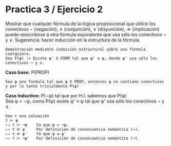 # Practica 3 / Ejercicio 2
Mostrar que cualquier fórmula de la lógica proposicional que utilice los conectivos ¬ (negación), ∧ (conjunción), ∨ (disyunción), ⇒ (implicación) puede reescribirse a otra fórmula equivalente que usa sólo los conectivos
¬ y ∨. Sugerencia: hacer inducción en la estructura de la fórmula.
```
Demostración mediante inducción estructural sobre una fórmula cualquiera.
Sea P(φ) := Existe φ' ∈ FORM tal que φ' ≡ φ, donde φ' usa sólo los conectivos ¬ y ∨.
```
**Caso base:** P(PROP)
```
Sea φ una fórmula tal que φ ∈ PROP, entonces φ no contiene conectivos y por lo tanto trivialmente P(φ)
```
**Caso Inductivo:** P(¬ψ) tal que por H.I. sabemos que P(ψ)  
Sea φ = ¬ψ, como P(ψ) existe ψ' ≡ ψ tal que ψ' usa sólo los conectivos ¬ y ∨.
```
Sea τ una valuación
τ ⊨ φ
⇐⇒ τ ⊨ ¬ψ    Ya que φ = ¬ψ.
⇐⇒ τ ⊭ ψ     Por definición de consecuencia semántica (¬).
⇐⇒ τ ⊭ ψ'    Ya que ψ ≡ ψ'
⇐⇒ τ ⊨ ¬ψ'   Por definición de consecuencia semántica (¬).
```
